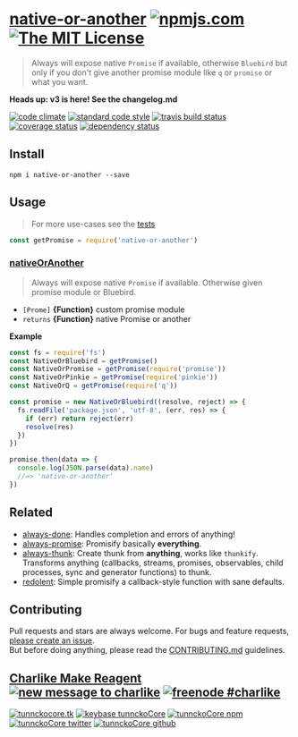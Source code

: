 # [native-or-another][author-www-url] [![npmjs.com][npmjs-img]][npmjs-url] [![The MIT License][license-img]][license-url] 

> Always will expose native `Promise` if available, otherwise `Bluebird` but only if you don't give another promise module like `q` or `promise` or what you want.

**Heads up: v3 is here! See the changelog.md**

[![code climate][codeclimate-img]][codeclimate-url] [![standard code style][standard-img]][standard-url] [![travis build status][travis-img]][travis-url] [![coverage status][coveralls-img]][coveralls-url] [![dependency status][david-img]][david-url]


## Install
```
npm i native-or-another --save
```


## Usage
> For more use-cases see the [tests](./test.js)

```js
const getPromise = require('native-or-another')
```

### [nativeOrAnother](./index.js#L44)
> Always will expose native `Promise` if available. Otherwise given promise module or Bluebird.

- `[Prome]` **{Function}** custom promise module    
- `returns` **{Function}** native Promise or another  

**Example**

```js
const fs = require('fs')
const NativeOrBluebird = getPromise()
const NativeOrPromise = getPromise(require('promise'))
const NativeOrPinkie = getPromise(require('pinkie'))
const NativeOrQ = getPromise(require('q'))

const promise = new NativeOrBluebird((resolve, reject) => {
  fs.readFile('package.json', 'utf-8', (err, res) => {
    if (err) return reject(err)
    resolve(res)
  })
})

promise.then(data => {
  console.log(JSON.parse(data).name)
  //=> 'native-or-another'
})
```


## Related
- [always-done](https://github.com/tunnckoCore/always-done): Handles completion and errors of anything!
- [always-promise](https://github.com/tunnckoCore/always-promise): Promisify basically **everything**.
- [always-thunk](https://github.com/tunnckoCore/always-thunk): Create thunk from **anything**, works like `thunkify`. Transforms anything (callbacks, streams, promises, observables, child processes, sync and generator functions) to thunk.
- [redolent](https://github.com/tunnckoCore/redolent): Simple promisify a callback-style function with sane defaults.


## Contributing
Pull requests and stars are always welcome. For bugs and feature requests, [please create an issue](https://github.com/tunnckoCore/native-or-another/issues/new).  
But before doing anything, please read the [CONTRIBUTING.md](./CONTRIBUTING.md) guidelines.


## [Charlike Make Reagent](http://j.mp/1stW47C) [![new message to charlike][new-message-img]][new-message-url] [![freenode #charlike][freenode-img]][freenode-url]

[![tunnckocore.tk][author-www-img]][author-www-url] [![keybase tunnckoCore][keybase-img]][keybase-url] [![tunnckoCore npm][author-npm-img]][author-npm-url] [![tunnckoCore twitter][author-twitter-img]][author-twitter-url] [![tunnckoCore github][author-github-img]][author-github-url]


[npmjs-url]: https://www.npmjs.com/package/native-or-another
[npmjs-img]: https://img.shields.io/npm/v/native-or-another.svg?label=native-or-another

[license-url]: https://github.com/tunnckoCore/native-or-another/blob/master/LICENSE.md
[license-img]: https://img.shields.io/badge/license-MIT-blue.svg


[codeclimate-url]: https://codeclimate.com/github/tunnckoCore/native-or-another
[codeclimate-img]: https://img.shields.io/codeclimate/github/tunnckoCore/native-or-another.svg

[travis-url]: https://travis-ci.org/tunnckoCore/native-or-another
[travis-img]: https://img.shields.io/travis/tunnckoCore/native-or-another.svg

[coveralls-url]: https://coveralls.io/r/tunnckoCore/native-or-another
[coveralls-img]: https://img.shields.io/coveralls/tunnckoCore/native-or-another.svg

[david-url]: https://david-dm.org/tunnckoCore/native-or-another
[david-img]: https://img.shields.io/david/tunnckoCore/native-or-another.svg

[standard-url]: https://github.com/feross/standard
[standard-img]: https://img.shields.io/badge/code%20style-standard-brightgreen.svg


[author-www-url]: http://www.tunnckoCore.tk
[author-www-img]: https://img.shields.io/badge/www-tunnckoCore.tk-fe7d37.svg

[keybase-url]: https://keybase.io/tunnckoCore
[keybase-img]: https://img.shields.io/badge/keybase-tunnckoCore-8a7967.svg

[author-npm-url]: https://www.npmjs.com/~tunnckoCore
[author-npm-img]: https://img.shields.io/badge/npm-~tunnckoCore-cb3837.svg

[author-twitter-url]: https://twitter.com/tunnckoCore
[author-twitter-img]: https://img.shields.io/badge/twitter-@tunnckoCore-55acee.svg

[author-github-url]: https://github.com/tunnckoCore
[author-github-img]: https://img.shields.io/badge/github-@tunnckoCore-4183c4.svg

[freenode-url]: http://webchat.freenode.net/?channels=charlike
[freenode-img]: https://img.shields.io/badge/freenode-%23charlike-5654a4.svg

[new-message-url]: https://github.com/tunnckoCore/ama
[new-message-img]: https://img.shields.io/badge/ask%20me-anything-green.svg